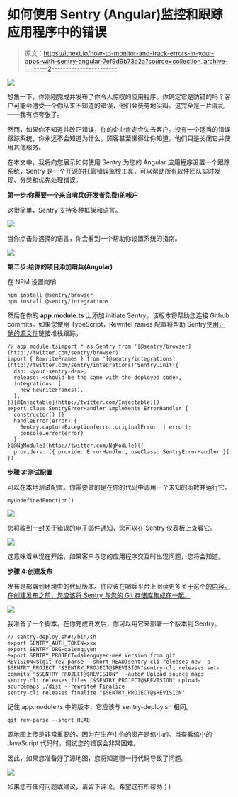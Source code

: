 # 如何使用 Sentry (Angular)监控和跟踪应用程序中的错误

> 原文：<https://itnext.io/how-to-monitor-and-track-errors-in-your-apps-with-sentry-angular-7ef9d9b73a2a?source=collection_archive---------2----------------------->

![](img/eaee07a21152bd26af08a3876fd44dc7.png)

想象一下，你刚刚完成并发布了你令人惊叹的应用程序。你确定它是防错的吗？客户可能会遭受一个你从来不知道的错误，他们会徒劳地尖叫。这完全是一片混乱——我有点夸张了。

然而，如果你不知道并改正错误，你的企业肯定会失去客户。没有一个适当的错误跟踪系统，你永远不会知道为什么。顾客甚至懒得让你知道。他们只是关闭它并使用其他服务。

在本文中，我将向您展示如何使用 Sentry 为您的 Angular 应用程序设置一个跟踪系统，Sentry 是一个开源的托管错误监控工具，可以帮助所有软件团队实时发现、分类和优先处理错误。

**第一步:你需要一个来自哨兵(开发者免费)的帐户**

这很简单，Sentry 支持多种框架和语言。

![](img/62cf1f12ac34dff1848b30c46d9f7c5f.png)

当你点击你选择的语言，你会看到一个帮助你设置系统的指南。

![](img/3e74406594c9819eb0f0353591c493da.png)

**第二步:给你的项目添加哨兵(Angular)**

在 NPM 设置岗哨

```
npm install @sentry/browser
npm install @sentry/integrations
```

然后在你的 **app.module.ts** 上添加 initiate Sentry。该版本将帮助您连接 Github commits。如果您使用 TypeScript，RewriteFrames 配置将帮助 Sentry[使用正确的源文件](https://docs.sentry.io/platforms/node/typescript/)链接堆栈跟踪。

```
// app.module.tsimport * as Sentry from '[@sentry/browser](http://twitter.com/sentry/browser)'
import { RewriteFrames } from '[@sentry/integrations](http://twitter.com/sentry/integrations)'Sentry.init({
  dsn: <your-sentry-dsn>,
  release: <should be the same with the deployed code>,
  integrations: [
    new RewriteFrames(),
  ],
})[@Injectable](http://twitter.com/Injectable)()
export class SentryErrorHandler implements ErrorHandler {
  constructor() {}
  handleError(error) {
    Sentry.captureException(error.originalError || error);
    console.error(error)
  }
}[@NgModule](http://twitter.com/NgModule)({
  providers: [{ provide: ErrorHandler, useClass: SentryErrorHandler }]
})
```

**步骤 3:测试配置**

可以在本地测试配置。你需要做的是在你的代码中调用一个未知的函数并运行它。

```
myUndefinedFunction()
```

![](img/a2045b85819f0f2c0c071b2af05eb05e.png)

您将收到一封关于错误的电子邮件通知，您可以在 Sentry 仪表板上查看它。

![](img/18ee5725f9d2f74c3a04cd4263dbf394.png)

这意味着从现在开始，如果客户与您的应用程序交互时出现问题，您将会知道。

**步骤 4:创建发布**

发布是部署到环境中的代码版本。你应该在哨兵平台上阅读更多关于这个[的内容。在创建发布之前，您应该将 Sentry 与您的 Git 存储库集成在一起。](https://docs.sentry.io/workflow/releases/?platform=browser)

![](img/f9f88a6e8faac30e27b0263492de146f.png)

我准备了一个脚本，在你完成开发后，你可以用它来部署一个版本到 Sentry。

```
// sentry-deploy.sh#!/bin/sh
export SENTRY_AUTH_TOKEN=xxx
export SENTRY_ORG=dalenguyen
export SENTRY_PROJECT=dalenguyen-me# Version from git
REVISION=$(git rev-parse --short HEAD)sentry-cli releases new -p $SENTRY_PROJECT "$SENTRY_PROJECT@$REVISION"sentry-cli releases set-commits "$SENTRY_PROJECT@$REVISION" --auto# Upload source maps
sentry-cli releases files "$SENTRY_PROJECT@$REVISION" upload-sourcemaps ./dist --rewrite# Finalize
sentry-cli releases finalize "$SENTRY_PROJECT@$REVISION"
```

记住 app.module.ts 中的版本，它应该与 sentry-deploy.sh 相同。

```
git rev-parse --short HEAD
```

源地图上传是非常重要的，因为在生产中你的资产是缩小的。当查看缩小的 JavaScript 代码时，调试您的错误会非常困难。

因此，如果您准备好了源地图，您将知道哪一行代码导致了问题。

![](img/734b453ebbdc7a6ac6121152bb677f7f.png)

如果您有任何问题或建议，请留下评论。希望这有所帮助；)